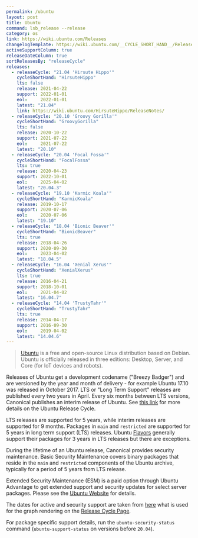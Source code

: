 ```yaml
---
permalink: /ubuntu
layout: post
title: Ubuntu
command: lsb_release --release
category: os
link: https://wiki.ubuntu.com/Releases
changelogTemplate: https://wiki.ubuntu.com/__CYCLE_SHORT_HAND__/ReleaseNotes/ChangeSummary/__LATEST__/
activeSupportColumn: true
releaseDateColumn: true
sortReleasesBy: "releaseCycle"
releases:
  - releaseCycle: "21.04 'Hirsute Hippo'"
    cycleShortHand: "HirsuteHippo"
    lts: false
    release: 2021-04-22
    support: 2022-01-01
    eol:     2022-01-01
    latest: "21.04"
    link: https://wiki.ubuntu.com/HirsuteHippo/ReleaseNotes/
  - releaseCycle: "20.10 'Groovy Gorilla'"
    cycleShortHand: "GroovyGorilla"
    lts: false
    release: 2020-10-22
    support: 2021-07-22
    eol:     2021-07-22
    latest: "20.10"
  - releaseCycle: "20.04 'Focal Fossa'"
    cycleShortHand: "FocalFossa"
    lts: true
    release: 2020-04-23
    support: 2022-10-01
    eol:     2025-04-02
    latest: "20.04.3"
  - releaseCycle: "19.10 'Karmic Koala'"
    cycleShortHand: "KarmicKoala"
    release: 2019-10-17
    support: 2020-07-06
    eol:     2020-07-06
    latest: "19.10"
  - releaseCycle: "18.04 'Bionic Beaver'"
    cycleShortHand: "BionicBeaver"
    lts: true
    release: 2018-04-26
    support: 2020-09-30
    eol:     2023-04-02
    latest: "18.04.5"
  - releaseCycle: "16.04 'Xenial Xerus'"
    cycleShortHand: "XenialXerus"
    lts: true
    release: 2016-04-21
    support: 2018-10-01
    eol:     2021-04-02
    latest: "16.04.7"
  - releaseCycle: "14.04 'TrustyTahr'"
    cycleShortHand: "TrustyTahr"
    lts: true
    release: 2014-04-17
    support: 2016-09-30
    eol:     2019-04-02
    latest: "14.04.6"
---
```

>[Ubuntu](https://ubuntu.com) is a free and open-source Linux distribution based on Debian. Ubuntu is officially released in three editions: Desktop, Server, and Core (for IoT devices and robots).

Releases of Ubuntu get a development codename ("Breezy Badger") and are versioned by the year and month of delivery - for example Ubuntu 17.10 was released in October 2017. LTS or "Long Term Support" releases are published every two years in April. Every six months between LTS versions, Canonical publishes an interim release of Ubuntu. See [this link](https://www.ubuntu.com/about/release-cycle) for more details on the Ubuntu Release Cycle.

LTS releases are supported for 5 years, while interim releases are supported for 9 months. Packages in `main` and `restricted` are supported for 5 years in long term support (LTS) releases. Ubuntu [Flavors](https://wiki.ubuntu.com/UbuntuFlavors) generally support their packages for 3 years in LTS releases but there are exceptions.

During the lifetime of an Ubuntu release, Canonical provides security maintenance. Basic Security Maintenance covers binary packages that reside in the `main` and `restricted` components of the Ubuntu archive, typically for a period of 5 years from LTS release.

Extended Security Maintenance (ESM) is a paid option through Ubuntu Advantage to get extended support and security updates for select server packages. Please see the [Ubuntu Website]({{page.link}}) for details.

The dates for active and security support are taken from [here](https://github.com/canonical-web-and-design/ubuntu.com/blob/master/static/js/src/chart-data.js) what is used for the graph rendering on the [Release Cycle Page](https://www.ubuntu.com/about/release-cycle).

For package specific support details, run the `ubuntu-security-status` command (`ubuntu-support-status` on versions before `20.04`).
